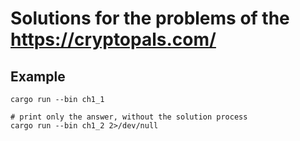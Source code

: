 # Solutions for the problems of the https://cryptopals.com/


## Example

```
cargo run --bin ch1_1

# print only the answer, without the solution process
cargo run --bin ch1_2 2>/dev/null
```
